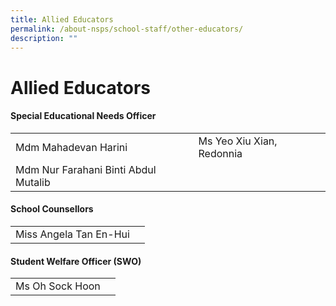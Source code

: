 ```yaml
---
title: Allied Educators
permalink: /about-nsps/school-staff/other-educators/
description: ""
---
```

Allied Educators
===============

#### Special Educational Needs Officer

|  |  |
|---|---|
| Mdm Mahadevan Harini | Ms Yeo Xiu Xian, Redonnia |
| Mdm Nur Farahani Binti Abdul Mutalib |  |

#### School Counsellors

|  |  |
|---|---|
| Miss Angela Tan En-Hui |  |


#### Student Welfare Officer (SWO)

|  |  |
|---|---|
| Ms Oh Sock Hoon |  |